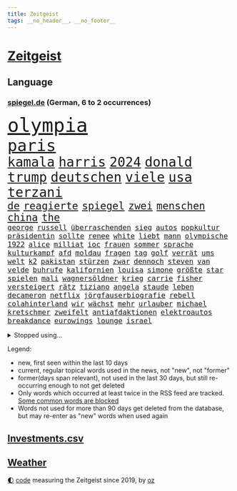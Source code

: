```yaml
---
title: Zeitgeist
tags: __no_header__, __no_footer__
---
```


# [Zeitgeist](https://oliz.io/zeitgeist/)

## Language

<h3><a href="https://www.spiegel.de" target="_blank">spiegel.de</a> (German, 6 to 2 occurrences)</h3>
<p style="font-family:monospace">
<span style="font-size:32pt"><a href="news_links.html#olympia" class="current">olympia</a></span>
<br>
<span style="font-size:27pt"><a href="news_links.html#paris" class="current">paris</a></span>
<br>
<span style="font-size:22pt"><a href="news_links.html#kamala" class="current">kamala</a></span>
<span style="font-size:22pt"><a href="news_links.html#harris" class="current">harris</a></span>
<span style="font-size:22pt"><a href="news_links.html#2024" class="current">2024</a></span>
<span style="font-size:22pt"><a href="news_links.html#donald" class="current">donald</a></span>
<span style="font-size:22pt"><a href="news_links.html#trump" class="current">trump</a></span>
<span style="font-size:22pt"><a href="news_links.html#deutschen" class="current">deutschen</a></span>
<span style="font-size:22pt"><a href="news_links.html#viele" class="current">viele</a></span>
<span style="font-size:22pt"><a href="news_links.html#usa" class="current">usa</a></span>
<span style="font-size:22pt"><a href="news_links.html#terzani" class="new">terzani</a></span>
<br>
<span style="font-size:17pt"><a href="news_links.html#de" class="current">de</a></span>
<span style="font-size:17pt"><a href="news_links.html#reagierte" class="current">reagierte</a></span>
<span style="font-size:17pt"><a href="news_links.html#spiegel" class="current">spiegel</a></span>
<span style="font-size:17pt"><a href="news_links.html#zwei" class="current">zwei</a></span>
<span style="font-size:17pt"><a href="news_links.html#menschen" class="current">menschen</a></span>
<span style="font-size:17pt"><a href="news_links.html#china" class="current">china</a></span>
<span style="font-size:17pt"><a href="news_links.html#the" class="current">the</a></span>
<br>
<span style="font-size:12pt"><a href="news_links.html#george" class="current">george</a></span>
<span style="font-size:12pt"><a href="news_links.html#russell" class="current">russell</a></span>
<span style="font-size:12pt"><a href="news_links.html#überraschenden" class="current">überraschenden</a></span>
<span style="font-size:12pt"><a href="news_links.html#sieg" class="current">sieg</a></span>
<span style="font-size:12pt"><a href="news_links.html#autos" class="current">autos</a></span>
<span style="font-size:12pt"><a href="news_links.html#popkultur" class="current">popkultur</a></span>
<span style="font-size:12pt"><a href="news_links.html#präsidentin" class="current">präsidentin</a></span>
<span style="font-size:12pt"><a href="news_links.html#sollte" class="current">sollte</a></span>
<span style="font-size:12pt"><a href="news_links.html#renee" class="new">renee</a></span>
<span style="font-size:12pt"><a href="news_links.html#white" class="current">white</a></span>
<span style="font-size:12pt"><a href="news_links.html#liebt" class="current">liebt</a></span>
<span style="font-size:12pt"><a href="news_links.html#mann" class="current">mann</a></span>
<span style="font-size:12pt"><a href="news_links.html#olympische" class="current">olympische</a></span>
<span style="font-size:12pt"><a href="news_links.html#1922" class="new">1922</a></span>
<span style="font-size:12pt"><a href="news_links.html#alice" class="current">alice</a></span>
<span style="font-size:12pt"><a href="news_links.html#milliat" class="new">milliat</a></span>
<span style="font-size:12pt"><a href="news_links.html#ioc" class="current">ioc</a></span>
<span style="font-size:12pt"><a href="news_links.html#frauen" class="current">frauen</a></span>
<span style="font-size:12pt"><a href="news_links.html#sommer" class="current">sommer</a></span>
<span style="font-size:12pt"><a href="news_links.html#sprache" class="current">sprache</a></span>
<span style="font-size:12pt"><a href="news_links.html#kulturkampf" class="current">kulturkampf</a></span>
<span style="font-size:12pt"><a href="news_links.html#afd" class="current">afd</a></span>
<span style="font-size:12pt"><a href="news_links.html#moldau" class="current">moldau</a></span>
<span style="font-size:12pt"><a href="news_links.html#fragen" class="current">fragen</a></span>
<span style="font-size:12pt"><a href="news_links.html#tag" class="current">tag</a></span>
<span style="font-size:12pt"><a href="news_links.html#golf" class="current">golf</a></span>
<span style="font-size:12pt"><a href="news_links.html#verrät" class="current">verrät</a></span>
<span style="font-size:12pt"><a href="news_links.html#ums" class="current">ums</a></span>
<span style="font-size:12pt"><a href="news_links.html#welt" class="current">welt</a></span>
<span style="font-size:12pt"><a href="news_links.html#k2" class="new">k2</a></span>
<span style="font-size:12pt"><a href="news_links.html#pakistan" class="current">pakistan</a></span>
<span style="font-size:12pt"><a href="news_links.html#stürzen" class="current">stürzen</a></span>
<span style="font-size:12pt"><a href="news_links.html#zwar" class="current">zwar</a></span>
<span style="font-size:12pt"><a href="news_links.html#dennoch" class="current">dennoch</a></span>
<span style="font-size:12pt"><a href="news_links.html#steven" class="current">steven</a></span>
<span style="font-size:12pt"><a href="news_links.html#van" class="current">van</a></span>
<span style="font-size:12pt"><a href="news_links.html#velde" class="new">velde</a></span>
<span style="font-size:12pt"><a href="news_links.html#buhrufe" class="current">buhrufe</a></span>
<span style="font-size:12pt"><a href="news_links.html#kalifornien" class="current">kalifornien</a></span>
<span style="font-size:12pt"><a href="news_links.html#louisa" class="current">louisa</a></span>
<span style="font-size:12pt"><a href="news_links.html#simone" class="current">simone</a></span>
<span style="font-size:12pt"><a href="news_links.html#größte" class="current">größte</a></span>
<span style="font-size:12pt"><a href="news_links.html#star" class="current">star</a></span>
<span style="font-size:12pt"><a href="news_links.html#spielen" class="current">spielen</a></span>
<span style="font-size:12pt"><a href="news_links.html#mali" class="current">mali</a></span>
<span style="font-size:12pt"><a href="news_links.html#wagnersöldner" class="new">wagnersöldner</a></span>
<span style="font-size:12pt"><a href="news_links.html#krieg" class="current">krieg</a></span>
<span style="font-size:12pt"><a href="news_links.html#carrie" class="current">carrie</a></span>
<span style="font-size:12pt"><a href="news_links.html#fisher" class="new">fisher</a></span>
<span style="font-size:12pt"><a href="news_links.html#versteigert" class="current">versteigert</a></span>
<span style="font-size:12pt"><a href="news_links.html#rätz" class="new">rätz</a></span>
<span style="font-size:12pt"><a href="news_links.html#tiziano" class="new">tiziano</a></span>
<span style="font-size:12pt"><a href="news_links.html#angela" class="current">angela</a></span>
<span style="font-size:12pt"><a href="news_links.html#staude" class="new">staude</a></span>
<span style="font-size:12pt"><a href="news_links.html#leben" class="current">leben</a></span>
<span style="font-size:12pt"><a href="news_links.html#decameron" class="new">decameron</a></span>
<span style="font-size:12pt"><a href="news_links.html#netflix" class="current">netflix</a></span>
<span style="font-size:12pt"><a href="news_links.html#jörgfauserbiografie" class="new">jörgfauserbiografie</a></span>
<span style="font-size:12pt"><a href="news_links.html#rebell" class="new">rebell</a></span>
<span style="font-size:12pt"><a href="news_links.html#colahinterland" class="new">colahinterland</a></span>
<span style="font-size:12pt"><a href="news_links.html#wir" class="current">wir</a></span>
<span style="font-size:12pt"><a href="news_links.html#wächst" class="current">wächst</a></span>
<span style="font-size:12pt"><a href="news_links.html#mehr" class="current">mehr</a></span>
<span style="font-size:12pt"><a href="news_links.html#urlauber" class="current">urlauber</a></span>
<span style="font-size:12pt"><a href="news_links.html#michael" class="current">michael</a></span>
<span style="font-size:12pt"><a href="news_links.html#kretschmer" class="current">kretschmer</a></span>
<span style="font-size:12pt"><a href="news_links.html#zweifelt" class="current">zweifelt</a></span>
<span style="font-size:12pt"><a href="news_links.html#antiafdaktionen" class="new">antiafdaktionen</a></span>
<span style="font-size:12pt"><a href="news_links.html#elektroautos" class="current">elektroautos</a></span>
<span style="font-size:12pt"><a href="news_links.html#breakdance" class="new">breakdance</a></span>
<span style="font-size:12pt"><a href="news_links.html#eurowings" class="current">eurowings</a></span>
<span style="font-size:12pt"><a href="news_links.html#lounge" class="new">lounge</a></span>
<span style="font-size:12pt"><a href="news_links.html#israel" class="current">israel</a></span>
</p>
<details>
<summary>Stopped using...</summary>
<p class="former" style="font-size:12pt">
cdupolitiker(1375) entschuldigt(1375) gefordert(1375) elfmeter(1374) entdeckte(1374) liste(1374) verhältnis(1374) funktionieren(1373) hacker(1373) kassiert(1373) arsenal(1372) gewissen(1372) geändert(1372) steigende(1372) villa(1372) wechseln(1372) 2017(1371) coronakrise(1371) kritisierte(1371) landkreis(1371) respekt(1371) räumen(1371) strafen(1371) eng(1370) gemeldet(1370) radikal(1370) raum(1370) vergeblich(1370) verlängerung(1370) angeblichen(1369) mittelmeer(1369) paul(1369) richten(1369) verlierer(1369) vermuten(1369) verurteilte(1369) österreichische(1369) überlebte(1369) energien(1368) hinterher(1368) polens(1368) positionen(1368) schiff(1368) betreiber(1367) geflüchteten(1367) ifoinstitut(1367) leipzig(1367) nahen(1367) übergeben(1367) aufnahmen(1366) bundesländer(1366) kriminellen(1366) seitdem(1366) senat(1366) 37(1365) angekommen(1365) dreimal(1365) eingesetzt(1365) fragt(1365) regt(1365) armut(1364) aufgehoben(1364) beschluss(1364) bitten(1364) dramatisch(1364) freiheit(1364) geburt(1364) litauen(1364) remis(1364) trennung(1363) drastisch(1362) kämpfe(1362) ägypten(1362) wiederholt(1361) außen(1360) system(1360) half(1359) kräftig(1359) oliver(1359) frachter(1358) rassistischen(1357) störung(1357) vorstoß(1357) antisemitismus(1356) gekauft(1356) nutzer(1356) affäre(1355) brite(1355) ausgeliefert(1354) gaben(1354) hielten(1354) wachstum(1354) änderungen(1353) handel(1352) landete(1351) auflagen(1350) aufarbeitung(1349) eigenes(1348) enge(1348) beitrag(1344) laufenden(1343) leider(1343) uni(1343) entschuldigung(1339) vorwürfen(1337) pleite(1335) uhaft(1329) afrikas(1328) geblieben(1327) überfordert(1325) gebieten(1321) herausforderungen(1321) armen(1318) plattform(1315) rache(1315) regelmäßig(1298) sachen(1290) estland(1245) zusammenbruch(1234) lediglich(1155) arbeitsmarkt(1144) 38(1140) cup(1094) jinping(1062) gestern(1056) gewohnt(1042) nachmittag(1039) befreiung(1034) hawaii(1034) entlasten(1031) irritiert(1028) offene(1024) dokumentiert(1016) kursieren(1010) abkommen(1002) ampelparteien(984) russisches(983) schülerin(981) euländer(980) fußballs(966) vatikan(965) akw(953) brennt(945) sank(942) möchten(934) öffentlichrechtlichen(934) bundesinnenministerin(925) bat(919) verringern(908) explosionen(900) spaltung(896) ergeben(893) afrikanischen(888) gezwungen(888) lohnen(883) verwaltung(872) samt(867) gelöst(854) künstlerin(840) gefangenschaft(839) günstiger(836) niedersächsischen(835) günstige(828) erlauben(826) durchsuchen(817) klopp(803) unterlag(793) harter(792) verzweiflung(784) debattiert(778) chefs(775) kühnert(773) stockholm(768) ulrich(768) galten(765) sprung(765) gegenwart(758) veröffentlichen(753) unentschieden(750) osnabrück(748) erlegen(733) kämpferisch(733) folgten(727) rettungsaktion(725) toilette(714) zivile(707) einladung(693) farben(683) nackt(674) machtmissbrauch(670) angreifen(655) irland(651) eingriff(650) knappe(640) wohnungsbau(634) parallel(616) verehrt(616) uskonzern(615) rudi(613) reißen(607) digital(605) bewirken(604) redet(602) wirtschaftliche(600) staates(598) einstige(597) testet(596) pop(592) technische(589) steigern(581) erheben(579) kieler(568) rekordhoch(567) leblos(566) renommierte(564) verwendet(564) völler(561) fahnder(560) reichsbürger(560) ussängerin(551) erleidet(546) landwirte(545) christdemokraten(540) freier(539) initiative(535) startups(532) fahrbahn(531) übers(527) jäger(520) verschleppt(519) angemeldet(513) panik(512) überschattet(506) außergewöhnlich(501) merklich(497) gedanken(496) wendepunkt(490) 15jähriger(488) kassen(487) ungeklärt(482) ferrari(477) erfolgen(475) asylpolitik(472) baugenehmigungen(466) drohte(458) fluggesellschaften(458) bekämpfung(455) dringt(455) staatsbürger(449) härtere(447) alarmbereitschaft(445) kolleginnen(442) horror(440) ikone(439) optimismus(436) katrin(435) vollem(433) 15jährige(426) strompreise(425) rechtskräftig(423) filmbranche(422) florenz(422) prognostiziert(422) erregt(421) kopenhagen(408) naturschutz(407) ausschließen(405) einwanderung(405) indischer(395) defensive(386) prägte(379) abgesehen(378) ankunft(376) stellenabbau(370) luka(369) beschloss(365) csuchef(365) travis(365) gerichts(364) ausgehandelt(359) einzuführen(355) lagen(355) bewaffnete(354) football(353) varianten(350) islamistische(348) mancher(347) teuerste(345) britney(344) spears(344) margot(340) kindesmissbrauch(334) verglichen(330) wirbel(330) debütant(329) hartes(327) wolff(326) verkehrsunfall(324) afdchef(321) trendwende(319) jüdisches(318) beute(317) 03(316) tisch(315) astronomen(311) kabine(311) year(310) zypern(310) ködern(308) schlechtesten(306) elektroauto(304) mittelfeld(304) spdgeneralsekretär(304) harmlos(303) rückenschmerzen(303) düsteren(300) besserung(299) 12000(298) heutzutage(296) wehrpflicht(296) glänzt(293) toptalent(293) appellieren(292) sicherheitslage(291) ständige(291) rage(290) noten(289) volle(288) antisemitischer(287) getöteter(287) massenproteste(287) verliebt(287) einander(286) singen(286) sanitäter(285) raumstation(284) verheiratet(282) rekordzahl(281) verdrängt(281) duo(280) eustaaten(280) orlando(279) fracht(277) historikerin(276) kelce(273) tabellenführung(273) usrepräsentantenhaus(271) würgen(268) beschießen(267) tanzen(267) wilde(267) höchster(266) streifenwagen(266) versuche(266) kriegen(264) 1990(260) regierungserklärung(258) schmerzen(258) wenden(258) überraschende(258) migrationshintergrund(257) sofia(257) zölle(257) mohammadi(256) option(250) bezahlkarte(248) tipp(245) kritischer(243) mangelt(243) flensburg(242) perry(239) unrwa(239) crown(238) topmanager(238) unterschätzt(238) doppelter(235) 29jähriger(234) staatsanwälte(234) veränderung(234) ausschlussverfahren(232) torjäger(232) eier(230) erfolgsserie(230) turnieren(230) ampelpartner(229) gibt’s(229) haftstrafen(229) netflixserie(229) student(229) thailändische(229) eigenem(228) begrenzung(224) benedikt(224) kündigungen(224) beteiligen(220) stanley(218) golden(217) robbie(215) ausgleich(214) argentinischen(213) unruhen(213) zweikampf(213) ausgenommen(212) positives(211) verena(210) abgeordneter(209) erfinder(208) misshandlungen(208) flagge(207) zielen(207) flugreisende(205) trailer(205) trio(205) göringeckardt(204) erfuhr(202) eingezogen(201) oslo(201) natopartnern(200) gleichgeschlechtliche(199) füllen(197) stromausfall(197) umfangreiche(197) verstößt(197) inspirieren(196) österreicher(195) grant(194) mysteriöser(194) geschützt(192) gebrannt(190) on(190) platzen(190) therapien(190) taipeh(189) verfügt(189) anwendung(188) heer(188) hochwasser(187) rammte(187) spiegelkorrespondentin(184) 1997(183) dreistelligen(183) brandenburgischen(182) schröders(182) unbestimmte(181) wassermassen(181) haftanstalt(180) kinderpornografie(180) rutscht(179) triumphieren(179) niemals(178) 400000(176) sendet(176) arbeitsminister(174) trotzt(174) hungersnot(173) ehren(171) spione(171) fusion(170) stromausfälle(170) elisabeth(169) landwirt(169) prozessbeginn(169) kanadische(168) mona(168) privates(168) ausgrenzung(167) gepäck(167) protestierende(166) sommermärchen(166) sony(166) verwandte(166) kapitulation(165) kinos(165) teamchef(165) alarmierte(164) bodenpersonal(163) mehrjährige(162) milch(162) marlene(161) allgegenwärtig(160) erhöhte(160) konflikts(160) gegenmaßnahmen(159) gestalt(159) umweg(157) leichnam(156) sophie(156) zurückziehen(156) parkinson(155) go(154) karriereende(154) politikum(154) demonstrierten(153) great(153) korallenriffe(153) lamar(153) aufgespürt(151) grausamen(151) plänen(151) bunte(150) populisten(149) rod(149) siegtreffer(149) philippe(148) gegenentwurf(147) ios(147) riefen(147) signapleite(147) unterrichtet(147) bitcoins(146) deutschem(146) eugipfel(146) gerügt(146) meeresgrund(145) zentral(145) 4000(144) geschichten(144) verbringen(144) verknüpft(144) apotheker(143) minderjährigen(143) styles(143) regimekritischen(142) steuersenkungen(142) einsehen(140) landtagswahl(140) missachtet(140) bildungssystem(139) bundesstraße(139) garweg(139) verschwindet(139) wangerooge(139) erfolgsgeschichte(138) klette(138) lösten(138) rettungskräften(138) hard(136) widerstände(136) benennen(135) günter(135) kostüm(135) oleksandr(135) unmöglich(134) 450(131) mitspieler(131) 54(130) generelle(130) lud(130) sprang(130) handlungen(129) insolvenzen(129) mccartney(129) revolutionsgericht(129) 35jährige(128) academy(128) leib(128) selbstverständlich(128) verhältnismäßig(128) apples(127) gewalttat(127) labourpartei(127) märkte(127) anschließenden(126) eindeutig(126) intensive(126) lea(126) sumoringer(126) unangenehme(126) umweltministerium(125) bulgarien(124) ehen(124) entlang(124) masse(124) wildtiere(124) vergleichbar(122) beruflich(120) gebt(120) kigenerierte(120) hafens(119) jacht(119) photographer(119) ausfindig(118) havarie(118) major(118) muslimischen(118) gegenstand(117) gerührt(117) strafrecht(117) cook(116) höchstens(116) spitzenkandidaten(116) vergehens(116) ablösen(114) argumentierte(114) episode(114) sainz(114) verurteilter(114) zucker(114) altersvorsorge(113) bundesamtes(113) laufnewsletter(113) bestandsaufnahme(112) insider(112) raste(112) abitur(111) arbeitsbedingungen(111) auschwitz(111) erkämpft(110) mad(110) separatisten(110) verachtung(110) 2003(109) alleinerziehende(109) marschiert(109) orientierung(109) tschechiens(109) mitgründer(108) nominierten(108) sexismus(107) lieder(106) steuergeld(106) untätigkeit(106) vorlage(106) abgebrannt(105) irischen(105) kommentierte(105) oscarpreisträger(105) pille(105) techkonzerne(105) vermont(105) applaus(104) kriminalpolizei(104) siri(104) gordon(103) dokumentation(102) katie(102) lärm(102) parlaments(102) school(102) zaubert(102) dominik(101) entführen(101) gebunden(101) traumtor(101) beier(100) flirten(100) footballstar(100) probefahrt(100) ruhrgebiet(100) katja(99) bestanden(98) gartenkolumne(98) großstädte(98) kasia(98) lenhardt(98) organspende(98) wettbewerbsfähigkeit(98) wurm(98) konvoi(97) paket(97) protestcamp(97) schick(97) strafrechts(97) studien(97) wolken(97) abschrecken(96) bedingung(96) drosten(95) ermutigt(95) ernannt(95) heimeuropameisterschaft(95) rekorde(95) usfernsehen(95) 105(94) bürgerkrieg(94) forum(94) herrsche(94) katastrophale(94) schlüsse(94) unseres(94) verschütteten(94) schämen(93) 44(92) achtjähriger(92) brachen(92) geburtenrate(92) neoliberalen(92) üblich(92) blue(91) klimafonds(91) leidenschaft(91) motor(91) zulegen(91) angetan(90) erfrischend(90) irrtum(90) podcastserie(90) punktzahl(90) assistentin(89) bierhoff(89) brillierte(89) macau(89) marilyn(89) mitgeteilt(89) monroe(89) platzverweise(89) videoclip(89) arbeitszeit(88) baerbocks(88) empfehlenswert(88) eroller(88) kahn(88) stop(88) bayerischer(87) benachbarten(87) flugbetrieb(87) medizinstudium(87) mitfavorit(87) mobben(87) oxford(87) treibstoff(87) absichern(86) baltische(86) dfbtrikot(86) gewertet(86) kirchen(86) memoir(86) scham(86) tschechische(86) blendend(85) einberufen(85) energieträger(85) frauenfußball(85) hochentwickelte(85) konjunkturprognose(85) maryland(85) miniwachstum(85) roy(85) techniken(85) weigerte(85) bystron(84) packten(84) petr(84) engel(83) erholen(83) grandiosen(83) guillaume(83) millionenverlust(83) nbadraft(83) sperrung(83) zermatt(83) ärztinnen(83) 17jährigen(82) abnehmen(82) anhäufen(82) anschläge(82) frische(82) heilt(82) jk(82) potterautorin(82) rowling(82) saharastaub(82) baldige(81) bart(81) filmindustrie(81) initiativen(81) kurdischen(81) norwegische(81) verlobung(81) anspielungen(80) aufbau(80) beunruhigend(80) entzündete(80) fatale(80) genf(80) großartig(80) narges(80) purem(80) serienkiller(80) akteure(79) bahnstrecke(79) eike(79) einlenken(79) feigen(79) jerry(79) szenarien(79) unfreiwillig(79) begünstigt(78) geldautomaten(78) polarisierung(78) södolf(78) süditalien(78) amanda(77) begegnungen(77) eisaugen(77) fuchs(77) knox(77) normalität(77) prokopenko(77) furioses(76) lehrte(76) mariupol(76) schleifte(76) spioniert(76) tui(76) zuwachs(76) behoben(75) eukommissarin(75) suchtkranke(75) usmanager(75) 34jährige(74) mcdonald’s(74) möller(74) tornados(74) zeilen(74) arbeitsunfall(73) füchse(73) joker(73) kooperativ(73) parteispitze(73) porzellan(73) tiflis(73) trank(73) aufschrei(72) bordeaux(72) kriterien(72) mischt(72) mittelfeldspieler(72) revanchiert(72) umliegende(72) ablauf(71) beeren(71) beitragen(71) generalvikar(71) morgan(71) russ(71) trends(71) weigerten(71) zugeschlagen(71) 1987(70) aufgebrochen(70) erliegt(70) euphorie(70) hauskauf(70) liedermacher(70) oleksij(70) prämien(70) schmerzmittel(70) signagründer(70) einbrecher(69) immobilienkauf(69) schränkt(69) spiegelspitzengespräch(69) verteidigte(69) baseballstar(68) chinareise(68) erdgas(68) flüssen(68) handelsstreit(68) herd(68) abbekommen(67) bestritt(67) islam(67) psychotherapeutin(67) verschlossenen(67) weltantidopingagentur(67) abgeschaltet(66) böller(66) kryptowährung(66) sphären(66) unbekannt(66) überschwänglich(66) gebäudes(65) lebensgrundlage(65) unterhält(65) virologe(65) wovor(65) beleuchtet(64) integrieren(64) konfrontation(64) milliardärin(64) perioden(64) schmiergeld(64) verbessert(64) ü70(64) arian(63) europäischer(63) forschenden(63) iphonekonzern(63) kundschaft(63) liebeserklärung(63) mclarenpilot(63) pazifikinsel(63) revolutioniert(63) starspieler(63) taktik(63) verschuldung(63) bewährte(62) fossiler(62) gender(62) kehren(62) rängen(62) späten(62) titelkandidaten(62) toto(62) wohnungslose(62) afdlandrat(61) dunkelziffer(61) kulturgut(61) sesselmann(61) festgefahren(60) finanzkriminalität(60) heiße(60) schriftstellerverbands(60) unterschätzte(60) vertreibt(60) 157(59) erwogen(59) grevesmühlen(59) menstar(59) salehi(59) siemens(59) steigert(59) toomaj(59) versicherungen(59) 145(58) ecken(58) eubeitritt(58) familiären(58) gesellen(58) leitete(58) problematisch(58) sonnensystems(58) treiber(58) ausgepackt(57) defizite(57) entmutigen(57) europäisches(57) hauptdarsteller(57) wandte(57) enthüllungen(56) rtvs(56) typisches(56) umweltauflagen(56) usunis(56) vors(56) öffentlichrechtliche(56) überflutete(56) antiisraelische(55) getrübt(55) havarien(55) naruhito(55) propalästinensisches(55) tank(55) topteam(55) zuzutrauen(55) drittstaaten(54) erektionsstörungen(54) genehmigen(54) kalifat(54) kohls(54) river(54) sciences(54) sechsjährigen(54) streumunition(54) torschütze(54) beheben(53) erdabgewandten(53) erdabgewandter(53) eugesetz(53) gefundene(53) joseph(53) rosen(53) wasserfälle(53) bahnstreiks(52) lilly(52) mix(52) schulleitung(52) unterzeichnen(52) verschärfung(52) autonomes(51) benimmregeln(51) durchsuchungen(51) erarbeitet(51) leclerc(51) mister(51) polizeiangaben(51) reichsbürgerprozess(51) schärferes(51) streams(51) tendenz(51) brennpunkt(50) darzustellen(50) erzwingen(50) lautstärke(50) planten(50) rentenalter(50) städtetag(50) verletzen(50) zornig(50) freeman(49) gehackt(49) kerstin(49) krankenhausreif(49) meisterwerke(49) niemandem(49) aufrüstung(48) baumängeln(48) berlinlichtenberg(48) funktionär(48) konsequente(48) krimi(48) manches(48) stromtrassen(48) unterschiedlicher(48) vertraut(48) 95jährige(47) alleinerziehenden(47) nachrufe(47) rowlings(47) unangemessene(47) afrikanische(46) brüche(46) entwirft(46) quadratmeter(46) slowenien(46) somit(46) typischen(46) bundesligaprofi(45) drake(45) kendrick(45) musikindustrie(45) optimale(45) rocky(45) ankommende(44) radfahren(44) rosa(44) schutzsuchende(44) toxisch(44) unverantwortlich(44) zwingend(44) 53jährige(43) 66(43) aufwendig(43) basketballliga(43) brüste(43) gehörenden(43) griechischen(43) saugt(43) sprengen(43) digitalkonzerne(42) familienpodcast(42) offenbarte(42) protein(42) streamer(42) usbehörden(42) beherrschen(41) brandgefahr(41) irres(41) neukaledonien(41) plünderungen(41) republikanerin(41) verschwundenem(41) weicht(41) zugefügt(41) 1996(40) babbel(40) bestellte(40) datenschutz(40) eishockeystar(40) evakuierungen(40) fähren(40) klimaneutral(40) lebensraum(40) month(40) sturzfluten(40) unwohlsein(40) überraschungsauftritt(40) anlocken(39) illegaler(39) plädoyer(39) teurere(39) tinder(39) feuerwerkskörper(38) leopard2panzer(38) nhl(38) retourkutsche(38) seriöse(38) siege(38) tomatensauce(38) fu(37) überseegebiet(37) bildungsungerechtigkeit(36) spielzeit(36) unterspült(36) 1800(35) albanien(35) association(35) comebacks(35) ereignisse(35) fälschungen(35) haverbeck(35) klimawandels(35) staatsbesuch(35) tennet(35) toilettengang(35) besteigt(34) digitalwährung(34) kampfansage(34) ussoldat(34) abneigung(33) dwd(33) erahnen(33) kolonialen(33) normaler(33) sexualstraftäter(33) socialmediastar(33) zelebriert(33) anhaltenden(32) jahrhunderten(32) listen(32) rettungsteams(32) scharfen(32) traurige(32) women(32) führer(31) seitenlinie(31) wunderbar(31) alkoholisiert(30) appellierte(30) ausschließlich(30) d'agostino(30) getrennte(30) heiner(30) konzernchefs(30) saurier(30) spazieren(30) beißen(29) erlöste(29) erntehelfer(29) europawahlkampf(29) hartnäckigen(29) reichsbürgergruppe(29) tanken(29) übte(29) abdankung(28) ansiedeln(28) bestsellerautorin(28) diebstahls(28) einzustellen(28) fußballtrainer(28) hergang(28) kindersitze(28) klammen(28) seltenheit(28) überwindung(28) beeindrucken(27) datingplattform(27) erdrutsches(27) lesben(27) militäraktion(27) staatsbürgerschaft(27) syltvideo(27) trinkgeld(27) verbrennungsmotors(27) freundliches(26) liebende(26) misserfolge(26) philharmoniker(26) popularität(26) unfalls(26) wackeln(26) food(25) logo(25) nahelegen(25) verbringt(25) chang'e6(24) foster(24) jodie(24) rheinlandpfälzischen(24) schauspielerei(24) shania(24) spielklasse(24) twain(24) weltmeistern(24) ausgebuht(23) billboard(23) chirurgie(23) einzelkritik(23) fremdelt(23) linkenchefin(23) vereint(23) verspätet(23) vogtland(23) zurücktreten(23) angelina(22) bleibe(22) brad(22) damalige(22) elektrofahrzeuge(22) intensiver(22) jolie(22) mitleid(22) pitt(22) popqueen(22) traurigen(22) wehrhaft(22) zusammenhängt(22) bestohlen(21) dfbsportdirektor(21) lockte(21) einreiseverbot(20) horrende(20) maier(20) nachtzug(20) nachtzüge(20) rechtspopulist(20) stadiondach(19) 128(18) gegnerin(18) gelebt(18) leeren(18) stream(18) toptalents(18) briefzustellung(17) euaußengrenze(17) gefangen(17) länderspiel(17) örtlich(17) achte(16) brüllten(16) camilla(16) knast(16) lewandowski(16) usstreitkräfte(16) versunken(16) ähnliches(16) anfragen(15) auktionshaus(15) boomer(15) durchzusetzen(15) füllkrug(15) naomi(15) niclas(15) trumpverbündete(15) verabschiedete(15) aufwendigen(14) ausziehen(14) elementarschäden(14) kommunal(14) pflichtversicherung(14) schockierend(14) spiegelbildungsnewsletter(14) städtetrip(14) 1960(13) entlädt(13) geiselnehmer(13) aufenthaltserlaubnis(12) beliebten(12) finalserie(12) reihen(12) reisetipps(12) schädliche(12) abzuschieben(11) bundestagsvize(11) emgruppe(11) emvorrunde(11) kleinstparteien(11) örtliche(11)
</p>
</details>
<p>Legend:
<ul>
<li><span class="new">new</span>, first seen within the last 10 days</li>
<li><span class="current">current</span>, regular topical words used in the news, not "new", not "former"</li>
<li><span class="former">former(days span relevant)</span>, not used in the last 30 days, but still re-occurring enough to not get deleted</li>
<li>Only words which occurred at least twice in the RSS feed are tracked. <a href="language/filters.py">Some common words are blocked</a></li>
<li>Words not used for more than 90 days get deleted from the database, but may re-enter as "new" words when used again</li>
</ul>
</p>

## [Investments](investments.html)[.csv](investments.csv)

## [Weather](weather.html)

<footer>
<a href="javascript:toggleTheme()" class="nav">🌓</a>
<a href="https://github.com/ooz/zeitgeist">code</a> measuring the Zeitgeist since 2019, by <a href="https://oliz.io">oz</a>
</footer>
